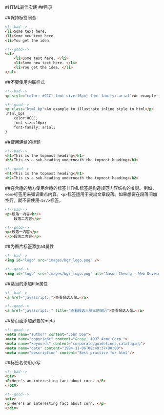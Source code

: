 #HTML最佳实践
##目录

##保持标签闭合
```html
<!--bad-->
<li>Some text here.  
<li>Some new text here.  
<li>You get the idea.

<!--good-->
<ul>  
	<li>Some text here. </li>  
	<li>Some new text here. </li>  
	<li>You get the idea. </li>  
</ul> 
```

##不要使用内联样式
```html
<!--bad-->
<p style="color: #CCC; font-size:16px; font-family: arial">An example to illustrate inline style in html</p>

<!--good-->
<p class="html_bp">An example to illustrate inline style in html</p>
.html_bp{
	color:#CCC;
	font-size:16px;
	font-family: arial;
}
```

##使用连续的标题
```html
<!--bad-->
<h1>This is the topmost heading</h1>
<h3>This is a sub-heading underneath the topmost heading</h3>

<!--good-->
<h1>This is the topmost heading</h1>
<h2>This is a sub-heading underneath the topmost heading</h2>
```

##在合适的地方使用合适的标签
HTML标签是构造规范内容结构的关键。例如，`<em>`标签用来强调重点内容。`<p>`标签适用于突出文章段落。如果想要在段落间加空行，就不要使用`<br/>`标签。

```html
<!--bad-->
<p>段落一内容<br/>
    段落二内容</p>

<!--good-->
<p>段落一内容</p>
</p>段落二内容</p>
```

##为图片标签添加alt属性
```html
<!--bad-->
<img id="logo" src="images/bgr_logo.png" />

<!--good-->
<img id="logo" src="images/bgr_logo.png" alt="Anson Cheung - Web Development" />
```

##适当的添加title属性
```html
<!--bad-->
<a href="javascript:;">查看候选人张…</a>

<!--good-->
<a href="javascript:;" title="查看候选人张三的简历">查看候选人张…</a>
```

##给页面添加必要的meta
```html
<!--good-->
<meta name="author" content="John Doe">
<meta name="copyright" content="&copy; 1997 Acme Corp.">
<meta name="keywords" content="corporate,guidelines,cataloging">
<meta name="date" content="1994-11-06T08:49:37+00:00">
<meta name="description" content="Best practice for html"/>
```

##标签名使用小写
```html
<!--bad-->
<DIV>
<P>Here's an interesting fact about corn. </P>
</DIV>

<!--good-->
<div>
<p>Here's an interesting fact about corn. </p>
</div>
```
